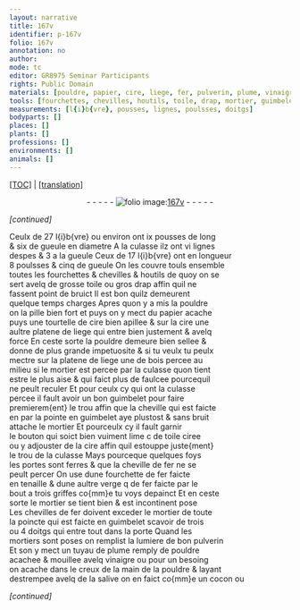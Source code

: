 ```yaml
---
layout: narrative
title: 167v
identifier: p-167v
folio: 167v
annotation: no
author:
mode: tc
editor: GR8975 Seminar Participants
rights: Public Domain
materials: [pouldre, papier, cire, liege, fer, pulverin, plume, vinaigre, salive]
tools: [fourchettes, chevilles, houtils, toile, drap, mortier, guimbelet, cheville, fourchette, verge, mortiers, tuyau]
measurements: [l{i}b{vre}, pousses, lignes, poulsses, doitgs]
bodyparts: []
places: []
plants: []
professions: []
environments: []
animals: []
---
```


<p><a href="{{ site.baseurl }}/diplomatic/">[TOC]</a> | <a href="{{ site.baseurl }}/texts/p-167v_tl/">[translation]</a></p><div class="folio" align="center">- - - - - <a href="http://gallica.bnf.fr/ark:/12148/btv1b10500001g/f340.image" target="_blank"><img src="https://cu-mkp.github.io/2017-workshop-edition/assets/photo-icon.png" alt="folio image: " style="display:inline-block; margin-bottom:-3px;"/>167v</a> - - - - - </div>  
 
*[continued]*
  
Ceulx de 27 <span class="ms">l{i}b{vre}</span> ou environ ont ix <span class="ms">pousses</span> de long<br/> & six de gueule en diametre A la culasse ilz ont vi <span class="ms">lignes</span><br/> despes & 3 a la gueule Ceux de 17 <span class="ms">l{i}b{vre}</span> ont en longueur<br/> 8 <span class="ms">poulsses</span> & cinq de gueule On les couvre touls ensemble<br/> toutes les <span class="tl">fourchettes</span> & <span class="tl">chevilles</span> & <span class="tl">houtils</span> de quoy on se<br/> sert avelq de grosse <span class="tl">toile</span> ou gros <span class="tl">drap</span> affin quil ne<br/> fassent point de bruict Il est bon quilz demeurent<br/> quelque temps charges Apres quon y a mis la <span class="m">pouldre</span><br/> on la pille bien fort et puys on y mect du <span class="m">papier</span> acache<br/> puys une tourtelle de <span class="m">cire</span> bien apillee & sur la <span class="m">cire</span> une<br/> aultre platene de <span class="m">liege</span> qui entre bien justement & avelq<br/> force En ceste sorte la <span class="m">pouldre</span> demeure bien sellee &<br/> donne de plus grande impetuosite & si tu veulx tu peulx<br/> mectre sur la platene de <span class="m">liege</span> une de bois percee au<br/> milieu si le <span class="tl">mortier</span> est percee par la culasse quon tient<br/> estre le plus aise & qui faict plus de faulcee pourcequil<br/> ne peult reculer Et pour ceulx cy qui ont la culasse<br/> percee il fault avoir un bon <span class="tl">guimbelet</span> pour faire<br/> premierem{ent} le trou affin que la <span class="tl">cheville</span> qui est faicte<br/> <span class="del">en</span> par la pointe en <span class="tl">guimbelet</span> aye plustost & sans bruit<br/> attache le <span class="tl">mortier</span> Et pourceulx cy il fault garnir<br/> le bouton qui soict bien vuiment lime <span class="del">c</span> de <span class="tl">toile</span> ciree<br/> ou y adjouster de la <span class="m">cire</span> affin quil estouppe juste{ment}<br/> le trou de la culasse Mays pourceque quelques foys<br/> les portes sont ferres & que la <span class="tl">cheville</span> de <span class="m">fer</span> ne se<br/> peult percer On use dune <span class="tl">fourchette</span> de <span class="m">fer</span> faicte<br/> en tenaille & dune aultre <span class="tl">verge</span> <span class="del">q</span> de <span class="m">fer</span> faicte par le<br/> bout a trois griffes co{mm}e tu voys depainct Et en ceste<br/> sorte le <span class="tl">mortier</span> se tient bien & est incontinent pose<br/> Les <span class="tl">chevilles</span> de <span class="m">fer</span> doivent exceder le <span class="tl">mortier</span> de toute<br/> la poincte qui est faicte en <span class="tl">guimbelet</span> scavoir de trois<br/> ou 4 <span class="ms">doitgs</span> qui entre tout dans la porte Quand les<br/> <span class="tl">mortiers</span> sont poses on remplist la lumiere de bon <span class="m">pulverin</span><br/> Et <span class="del">s</span>on y mect un <span class="tl">tuyau</span> de <span class="m">plume</span> remply de <span class="m">pouldre</span><br/> acachee & mouillee avelq <span class="m">vinaigre</span> ou pour un besoing<br/> on acache dans le creux de la main de la <span class="m">pouldre</span> & layant<br/> destrempee avelq de la <span class="m">salive</span> on en faict co{mm}e un cocon ou
 
*[continued]*
 
